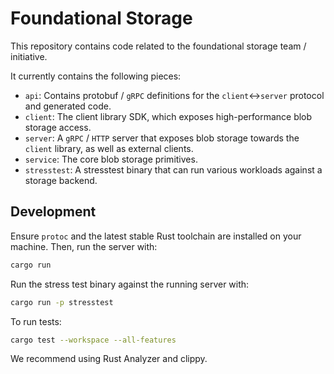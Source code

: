 # Foundational Storage

This repository contains code related to the foundational storage team / initiative.

It currently contains the following pieces:
- `api`: Contains protobuf / `gRPC` definitions for the `client`<->`server` protocol and generated code.
- `client`: The client library SDK, which exposes high-performance blob storage access.
- `server`: A `gRPC` / `HTTP` server that exposes blob storage towards the `client` library,
  as well as external clients.
- `service`: The core blob storage primitives.
- `stresstest`: A stresstest binary that can run various workloads against a storage backend.

## Development

Ensure `protoc` and the latest stable Rust toolchain are installed on your machine. Then, run the server with:

```sh
cargo run
```

Run the stress test binary against the running server with:
```sh
cargo run -p stresstest
```

To run tests:

```sh
cargo test --workspace --all-features
```

We recommend using Rust Analyzer and clippy.
